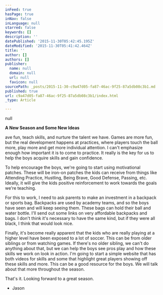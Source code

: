 ```yaml
---
inFeed: true
hasPage: true
inNav: false
inLanguage: null
starred: false
keywords: []
description: ''
datePublished: '2015-11-30T05:42:45.195Z'
dateModified: '2015-11-30T05:41:42.464Z'
title: ''
author: []
authors: []
publisher:
  name: null
  domain: null
  url: null
  favicon: null
sourcePath: _posts/2015-11-30-c9a47d05-fa87-46ac-9f25-87a5db08c3b1.md
published: true
url: c9a47d05-fa87-46ac-9f25-87a5db08c3b1/index.html
_type: Article

---
```

null

**A New Season and Some New Ideas**

ave fun, teach skills, and nurture the talent we have. Games are more fun, but the real development happens at practices, where players touch the ball more, play more and get more individual attention. I can't emphasize enough how important it is to come to practice. It really is the key for us to help the boys acquire skills and gain confidence. 

To help encourage the boys, we're going to start using motivational patches. These will be iron-on patches the kids can receive from things like Attending Practice, Hustling,  Being Brave, Good Defense, Passing, etc. Ideally, it will give the kids positive reinforcement to work towards the goals we're teaching. 

For this to work, I need to ask parents to make an investment in a backpack or sports bag. Backpacks are used by academy teams, and so the boys have seen and will keep seeing them. These bags can hold their ball and water bottle. I'll send out some links on very affordable backpacks and bags. I don't think it's necessary to have the same kind, but if they were all black, I think that would look nice. 

Finally, it's become really apparent that the kids who are really playing at a higher level have been exposed to a lot of soccer. This can be from older siblings or from watching games. If there's no older sibling, we can't do anything about that, but we can help the boys see pros play and how these skills we work on look in action. I'm going to start a simple website that has both videos for skills and some that highlight great players showing off these skills and more. This can be a good resource for the boys. We will talk about that more throughout the season. 

That's it. Looking forward to a great season. 

- Jason